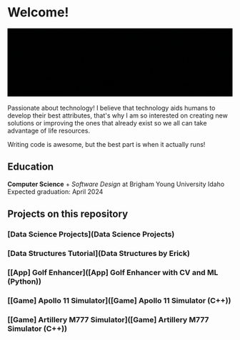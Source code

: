 # Welcome!
![](intro_erick.gif)

Passionate about technology! I believe that technology aids humans to develop their best attributes, that's why I am so interested on creating new solutions or improving the ones that already exist so we all can take advantage of life resources. 

Writing code is awesome, but the best part is when it actually runs!

## Education
__Computer Science__ + _Software Design_  at Brigham Young University Idaho
Expected graduation: April 2024

## Projects on this repository

### [Data Science Projects](Data Science Projects)

### [Data Structures Tutorial](Data Structures by Erick)

### [[App] Golf Enhancer]([App] Golf Enhancer with CV and ML (Python))

### [[Game] Apollo 11 Simulator]([Game] Apollo 11 Simulator (C++))

### [[Game] Artillery M777 Simulator]([Game] Artillery M777 Simulator (C++))




